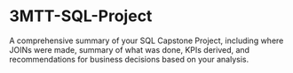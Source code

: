# 3MTT-SQL-Project
A  comprehensive summary of your SQL Capstone Project, including where JOINs were made, summary of what was done, KPIs derived, and recommendations for business decisions based on your analysis.
